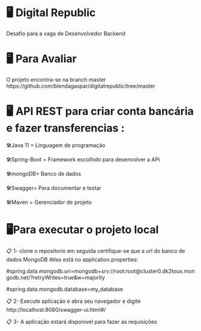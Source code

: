 <h1> 🖥️ Digital Republic</h1>

<p>Desafio para a vaga de Desenvolvedor Backend </p>

<h1> 🖥️ Para Avaliar </h1>

 <p>O projeto encontra-se na branch master https://github.com/blendagaspar/digitalrepublic/tree/master </p>

<h1>🖥️ API REST para criar conta bancária e fazer transferencias :</h1>

<p>🛠️Java 11 = Linguagem de programação</p>
<p>🛠️Spring-Boot = Framework escolhido para desenvolver a APi</p>
<p>🛠️mongoDB= Banco de dados</p> 
<p>🛠️Swagger= Para documentar e testar
<p>🛠️Maven = Gerenciador de projeto</p>
  
<h1> 🖥️Para executar o projeto local</h1>

<p>📋 1- clone o repositorio em seguida certifique-se que  a url do banco de dados MongoDB Atlas está no application.properties: </p>
<p> #spring.data.mongodb.uri=mongodb+srv://root:root@cluster0.dk2toux.mongodb.net/?retryWrites=true&w=majority <p>
<p> #spring.data.mongodb.database=my_database <p>
<p>📋 2- Execute aplicação e abra seu navegador e digite http://localhost:8080/swagger-ui.html#/ </p>
<p>📋 3- A aplicação estará disponivel para fazer as requisições</p>
 

